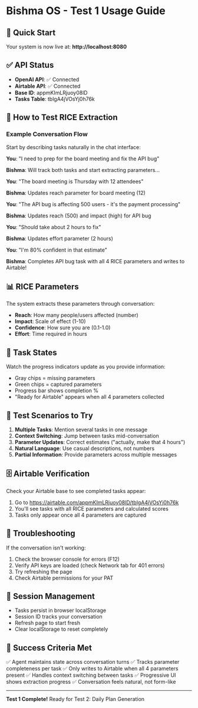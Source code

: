 # Bishma OS - Test 1 Usage Guide

## 🚀 Quick Start

Your system is now live at: **http://localhost:8080**

## ✅ API Status

- **OpenAI API**: ✅ Connected
- **Airtable API**: ✅ Connected
- **Base ID**: appmKImLRjuoy08lD
- **Tasks Table**: tblgA4jVOsYj0h76k

## 💬 How to Test RICE Extraction

### Example Conversation Flow

Start by describing tasks naturally in the chat interface:

**You**: "I need to prep for the board meeting and fix the API bug"

**Bishma**: Will track both tasks and start extracting parameters...

**You**: "The board meeting is Thursday with 12 attendees"

**Bishma**: Updates reach parameter for board meeting (12)

**You**: "The API bug is affecting 500 users - it's the payment processing"

**Bishma**: Updates reach (500) and impact (high) for API bug

**You**: "Should take about 2 hours to fix"

**Bishma**: Updates effort parameter (2 hours)

**You**: "I'm 80% confident in that estimate"

**Bishma**: Completes API bug task with all 4 RICE parameters and writes to Airtable!

## 📊 RICE Parameters

The system extracts these parameters through conversation:

- **Reach**: How many people/users affected (number)
- **Impact**: Scale of effect (1-10)
- **Confidence**: How sure you are (0.1-1.0)
- **Effort**: Time required in hours

## 🔄 Task States

Watch the progress indicators update as you provide information:
- Gray chips = missing parameters
- Green chips = captured parameters
- Progress bar shows completion %
- "Ready for Airtable" appears when all 4 parameters collected

## 🧪 Test Scenarios to Try

1. **Multiple Tasks**: Mention several tasks in one message
2. **Context Switching**: Jump between tasks mid-conversation
3. **Parameter Updates**: Correct estimates ("actually, make that 4 hours")
4. **Natural Language**: Use casual descriptions, not numbers
5. **Partial Information**: Provide parameters across multiple messages

## 🗄️ Airtable Verification

Check your Airtable base to see completed tasks appear:
1. Go to https://airtable.com/appmKImLRjuoy08lD/tblgA4jVOsYj0h76k
2. You'll see tasks with all RICE parameters and calculated scores
3. Tasks only appear once all 4 parameters are captured

## 🐛 Troubleshooting

If the conversation isn't working:

1. Check the browser console for errors (F12)
2. Verify API keys are loaded (check Network tab for 401 errors)
3. Try refreshing the page
4. Check Airtable permissions for your PAT

## 📝 Session Management

- Tasks persist in browser localStorage
- Session ID tracks your conversation
- Refresh page to start fresh
- Clear localStorage to reset completely

## 🎯 Success Criteria Met

✅ Agent maintains state across conversation turns
✅ Tracks parameter completeness per task
✅ Only writes to Airtable when all 4 parameters present
✅ Handles context switching between tasks
✅ Progressive UI shows extraction progress
✅ Conversation feels natural, not form-like

---

**Test 1 Complete!** Ready for Test 2: Daily Plan Generation